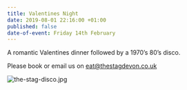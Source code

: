 ```yaml
---
title: Valentines Night
date: 2019-08-01 22:16:00 +01:00
published: false
date-of-event: Friday 14th February
---
```


A romantic Valentines dinner followed by a 1970’s 80’s disco.

Please book or email us on [eat@thestagdevon.co.uk](mailto:eat@thestagdevon.co.uk?subject=Valentines)

![the-stag-disco.jpg](/uploads/the-stag-disco.jpg)
